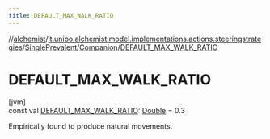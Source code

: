 ```yaml
---
title: DEFAULT_MAX_WALK_RATIO
---
```

//[alchemist](../../../../index.html)/[it.unibo.alchemist.model.implementations.actions.steeringstrategies](../../index.html)/[SinglePrevalent](../index.html)/[Companion](index.html)/[DEFAULT_MAX_WALK_RATIO](-d-e-f-a-u-l-t_-m-a-x_-w-a-l-k_-r-a-t-i-o.html)



# DEFAULT_MAX_WALK_RATIO



[jvm]\
const val [DEFAULT_MAX_WALK_RATIO](-d-e-f-a-u-l-t_-m-a-x_-w-a-l-k_-r-a-t-i-o.html): [Double](https://kotlinlang.org/api/latest/jvm/stdlib/kotlin/-double/index.html) = 0.3



Empirically found to produce natural movements.




